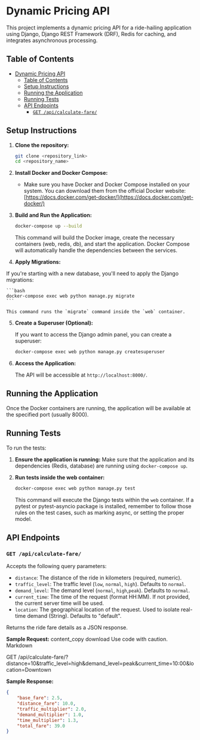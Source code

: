 
# Dynamic Pricing API

This project implements a dynamic pricing API for a ride-hailing application using Django, Django REST Framework (DRF), Redis for caching, and integrates asynchronous processing.

## Table of Contents

- [Dynamic Pricing API](#dynamic-pricing-api)
  - [Table of Contents](#table-of-contents)
  - [Setup Instructions](#setup-instructions)
  - [Running the Application](#running-the-application)
  - [Running Tests](#running-tests)
  - [API Endpoints](#api-endpoints)
    - [`GET /api/calculate-fare/`](#get-apicalculate-fare)

## Setup Instructions

1.  **Clone the repository:**

    ```bash
    git clone <repository_link>
    cd <repository_name>
    ```

2.  **Install Docker and Docker Compose:**

    *   Make sure you have Docker and Docker Compose installed on your system. You can download them from the official Docker website:  [https://docs.docker.com/get-docker/](https://docs.docker.com/get-docker/)

3.  **Build and Run the Application:**

    ```bash
    docker-compose up --build
    ```

    This command will build the Docker image, create the necessary containers (web, redis, db), and start the application.  Docker Compose will automatically handle the dependencies between the services.

4.  **Apply Migrations:**

   If you're starting with a new database, you'll need to apply the Django migrations:

    ```bash
    docker-compose exec web python manage.py migrate
    ```

    This command runs the `migrate` command inside the `web` container.

5.  **Create a Superuser (Optional):**

    If you want to access the Django admin panel, you can create a superuser:

    ```bash
    docker-compose exec web python manage.py createsuperuser
    ```

6.  **Access the Application:**

    The API will be accessible at `http://localhost:8000/`.

## Running the Application

Once the Docker containers are running, the application will be available at the specified port (usually 8000).

## Running Tests

To run the tests:

1.  **Ensure the application is running:**
    Make sure that the application and its dependencies (Redis, database) are running using `docker-compose up`.

2.  **Run tests inside the web container:**

    ```bash
    docker-compose exec web python manage.py test
    ```

    This command will execute the Django tests within the `web` container.
   If a pytest or pytest-asyncio package is installed, remember to follow those rules on the test cases, such as marking async, or setting the proper model.

## API Endpoints

### `GET /api/calculate-fare/`

Accepts the following query parameters:

*   `distance`: The distance of the ride in kilometers (required, numeric).
*   `traffic_level`: The traffic level (`low`, `normal`, `high`). Defaults to `normal`.
*   `demand_level`: The demand level (`normal`, `high`,`peak`). Defaults to `normal`.
*   `current_time`: The time of the request (format HH:MM). If not provided, the current server time will be used.
*   `location`: The geographical location of the request. Used to isolate real-time demand (String). Defaults to "default".

Returns the ride fare details as a JSON response.

**Sample Request:**
content_copy
download
Use code with caution.
Markdown

GET /api/calculate-fare/?distance=10&traffic_level=high&demand_level=peak&current_time=10:00&location=Downtown

**Sample Response:**

```json
{
    "base_fare": 2.5,
    "distance_fare": 10.0,
    "traffic_multiplier": 2.0,
    "demand_multiplier": 1.0,
    "time_multiplier": 1.3,
    "total_fare": 39.0
}
